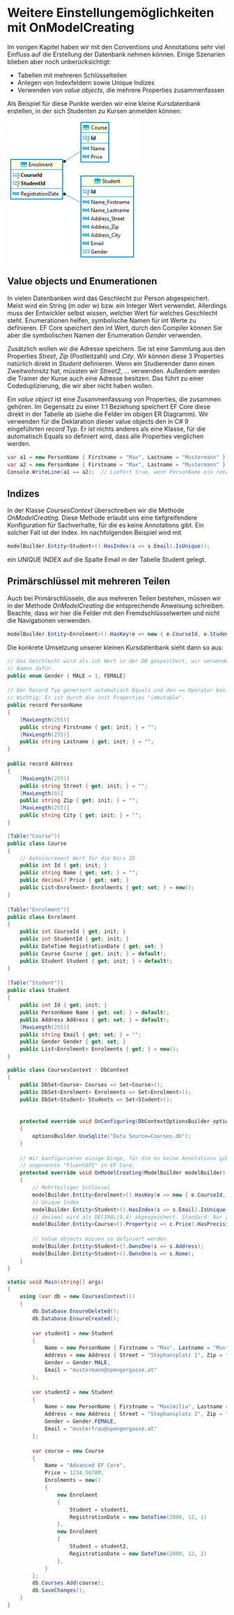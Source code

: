 # Weitere Einstellungemöglichkeiten mit OnModelCreating

Im vorigen Kapitel haben wir mit den Conventions und Annotations sehr viel Einfluss auf die Erstellung
der Datenbank nehmen können. Einige Szenarien blieben aber noch unberücksichtigt:

- Tabellen mit mehreren Schlüsselteilen
- Anlegen von Indexfeldern sowie Unique Indizes
- Verwenden von *value objects*, die mehrere Properties zusammenfassen

Als Beispiel für diese Punkte werden wir eine kleine Kursdatenbank erstellen, in der sich Studenten
zu Kursen anmelden können:

![](course_er_model.png)

## Value objects und Enumerationen

In vielen Datenbanken wird das Geschlecht zur Person abgespeichert. Meist wird ein String (m oder w)
bzw. ein Integer Wert verwendet. Allerdings muss der Entwickler selbst wissen, welcher Wert für
welches Geschlecht steht. Enumerationen helfen, symbolische Namen für int Werte zu definieren.
EF Core speichert den int Wert, durch den Compiler können Sie aber die symbolischen Namen
der Enumeration *Gender* verwenden.

Zusätzlich wollen wir die Adresse speichern. Sie ist eine Sammlung aus den Properties *Street*,
*Zip* (Postleitzahl) und *City*. Wir können diese 3 Properties natürlich direkt in *Student* definieren.
Wenn ein Studierender dann einen Zweitwohnsitz hat, müssten wir *Street2*, ... verwenden.
Außerdem werden die Trainer der Kurse auch eine Adresse besitzen. Das führt zu einer Codeduplizierung,
die wir aber nicht haben wollen.

Ein *value object* ist eine Zusammenfassung von Properties, die zusammen gehören. Im Gegensatz
zu einer 1:1 Beziehung speichert EF Core diese direkt in der Tabelle ab (siehe die Felder im obigen
ER Diagramm). Wir verwenden für
die Deklaration dieser value objects den in C# 9 eingeführten *record* Typ. Er ist nichts anderes
als eine Klasse, für die automatisch Equals so definiert wird, dass alle Properties verglichen werden.

```c#
var a1 = new PersonName { Firstname = "Max", Lastname = "Mustermann" };
var a2 = new PersonName { Firstname = "Max", Lastname = "Mustermann" };
Console.WriteLine(a1 == a2);  // Liefert true, wenn PersonName ein record ist.
```

## Indizes

In der Klasse *CoursesContext* überschreiben wir die Methode *OnModelCreating*. Diese Methode
erlaubt uns eine tiefgreifendere Konfiguration für Sachverhalte, für die es keine Annotations gibt.
Ein solcher Fall ist der Index. Im nachfolgenden Beispiel wird mit

```c#
modelBuilder.Entity<Student>().HasIndex(s => s.Email).IsUnique();
```

ein UNIQUE INDEX auf die Spalte Email in der Tabelle Student gelegt.

## Primärschlüssel mit mehreren Teilen

Auch bei Primärschlüsseln, die aus mehreren Teilen bestehen, müssen wir in der Methode
*OnModelCreating* die entsprechende Anweisung schreiben. Beachte, dass wir hier die Felder
mit den Fremdschlüsselwerten und nicht die Navigationen verwenden.

```c#
modelBuilder.Entity<Enrolment>().HasKey(e => new { e.CourseId, e.StudentId });
```

Die konkrete Umsetzung unserer kleinen Kursdatenbank sieht dann so aus:

```c#
// Das Geschlecht wird als int Wert in der DB gespeichert, wir verwenden aber einen symbolischen
// Namen dafür.
public enum Gender { MALE = 1, FEMALE}

// Der Record Typ generiert automatisch Equals und den == Operator basierend auf allen Feldern.
// Wichtig: Er ist durch die init Properties "immutable". 
public record PersonName
{
    [MaxLength(255)]
    public string Firstname { get; init; } = "";
    [MaxLength(255)]
    public string Lastname { get; init; } = "";
}

public record Address
{
    [MaxLength(255)]
    public string Street { get; init; } = "";
    [MaxLength(8)]
    public string Zip { get; init; } = "";
    [MaxLength(255)]
    public string City { get; init; } = "";
}
```

```c#
[Table("Course")]
public class Course
{
    // Autoincrement Wert für die Kurs ID
    public int Id { get; init; }
    public string Name { get; set; } = "";
    public decimal? Price { get; set; }
    public List<Enrolment> Enrolments { get; set; } = new();
}

[Table("Enrolment")]
public class Enrolment
{
    public int CourseId { get; init; }
    public int StudentId { get; init; }
    public DateTime RegistrationDate { get; set; }
    public Course Course { get; init; } = default!;
    public Student Student { get; init; } = default!;
}

[Table("Student")]
public class Student
{
    public int Id { get; init; }
    public PersonName Name { get; set; } = default!;
    public Address Address { get; set; } = default!;
    [MaxLength(255)]
    public string Email { get; set; } = "";
    public Gender Gender { get; set; }
    public List<Enrolment> Enrolments { get; } = new();
}
```

```c#
public class CoursesContext : DbContext
{
    public DbSet<Course> Courses => Set<Course>();
    public DbSet<Enrolment> Enrolments => Set<Enrolment>();
    public DbSet<Student> Students => Set<Student>();


    protected override void OnConfiguring(DbContextOptionsBuilder optionsBuilder)
    {
        optionsBuilder.UseSqlite("Data Source=Courses.db");
    }

    // Wir konfigurieren einige Dinge, für die es keine Annotations gibt. Das ist die
    // sogenannte "FluentAPI" in EF Core.
    protected override void OnModelCreating(ModelBuilder modelBuilder)
    {
        // Mehrteiliger Schlüssel
        modelBuilder.Entity<Enrolment>().HasKey(e => new { e.CourseId, e.StudentId });
        // Unique Index
        modelBuilder.Entity<Student>().HasIndex(s => s.Email).IsUnique();
        // decimal wird als DECIMAL(9,4) abgespeichert. Standard: Nur 2 Nachkommastellen.
        modelBuilder.Entity<Course>().Property(c => c.Price).HasPrecision(9, 4);

        // Value objects müssen so definiert werden.
        modelBuilder.Entity<Student>().OwnsOne(s => s.Address);
        modelBuilder.Entity<Student>().OwnsOne(s => s.Name);
    }
}
```

```c#
static void Main(string[] args)
{
    using (var db = new CoursesContext())
    {
        db.Database.EnsureDeleted();
        db.Database.EnsureCreated();

        var student1 = new Student
        {
            Name = new PersonName { Firstname = "Max", Lastname = "Mustermann"},
            Address = new Address { Street = "Stephansplatz 1", Zip = "1010", City = "Wien" },
            Gender = Gender.MALE,
            Email = "mustermann@spengergasse.at"
        };

        var student2 = new Student
        {
            Name = new PersonName { Firstname = "Maximilia", Lastname = "Musterfrau" },
            Address = new Address { Street = "Stephansplatz 2", Zip = "1010", City = "Wien" },
            Gender = Gender.FEMALE,
            Email = "musterfrau@spengergasse.at"
        };

        var course = new Course
        {
            Name = "Advanced EF Core",
            Price = 1234.5678M,
            Enrolments = new()
            {
                new Enrolment
                {
                    Student = student1,
                    RegistrationDate = new DateTime(2000, 12, 1)
                },
                new Enrolment
                {
                    Student = student2,
                    RegistrationDate = new DateTime(2000, 12, 2)
                },
            }
        };
        db.Courses.Add(course);
        db.SaveChanges();
    }
}
```

